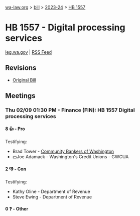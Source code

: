 [wa-law.org](/) > [bill](/bill/) > [2023-24](/bill/2023-24/) > [HB 1557](/bill/2023-24/hb/1557/)

# HB 1557 - Digital processing services
[leg.wa.gov](https://app.leg.wa.gov/billsummary?BillNumber=1557&Year=2023&Initiative=false) | [RSS Feed](./rss.xml)

## Revisions
* [Original Bill](1/)

## Meetings
### Thu 02/09 01:30 PM - Finance (FIN): HB 1557 Digital processing services
#### 8 👍 - Pro
Testifying:
* Brad Tower - [Community Bankers of Washington](/org/community_bankers_of_washington/)
* 💵Joe Adamack - Washington's Credit Unions - GWCUA

#### 2 👎 - Con
Testifying:
* Kathy Oline - Department of Revenue
* Steve Ewing - Department of Revenue

#### 0 ❓ - Other
